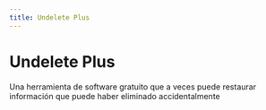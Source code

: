 ```yaml
---
title: Undelete Plus
---
```

# Undelete Plus

Una herramienta de software gratuito que a veces puede restaurar información que puede haber eliminado accidentalmente